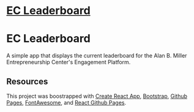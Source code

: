 # [EC Leaderboard](https://ggarnhart.github.io/EC-Leaderboard)
# EC Leaderboard

A simple app that displays the current leaderboard for the Alan B. Miller Entrepreneurship Center's Engagement Platform.

## Resources

This project was boostrapped with [Create React App](https://github.com/facebook/create-react-app), [Bootstrap](https://getbootstrap.com), [Github Pages](https://pages.github.com/), [FontAwesome](https://fontawesome.com), and [React Github Pages](https://github.com/gitname/react-gh-pages).
